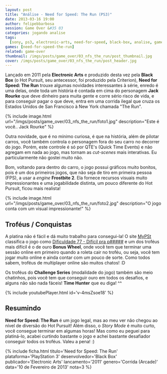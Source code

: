 ```yaml
---
layout: post
title: "Análise - Need for Speed: The Run (PS3)"
date: 2013-03-16 19:00
author: felipebbarbosa
session: Game Over &#35 03
categories: jogando analise
tags:
  [sony, ps3, electronic-arts, need-for-speed, black-box, analise, game-over]
games: [need-for-speed-the-run]
related: game-over
thumbnail: /imgs/posts/game_over/03_nfs_the_run/post_thumbnail.jpg
cover: /imgs/posts/game_over/03_nfs_the_run/post_header.jpg
---
```


Lançado em 2011 pela **Electronic Arts** e produzido desta vez pela **Black Box** (o Hot Pursuit, seu antecessor, foi produzido pela Criterion), **Need for Speed: The Run** trouxe algumas novidades interessantes à série, enredo é uma delas, onde toda um história é contada em cima do personagem **Jack Rourke** que deve dinheiro para muita gente e corre sério risco de vida, e para conseguir pagar o que deve, entra em uma corrida ilegal que cruza os Estados Unidos de San Francisco à New York chamada "The Run".

<!--more-->

{% include image.html url="/imgs/posts/game_over/03_nfs_the_run/foto1.jpg" description="Este é você.. Jack Rourke" %}

Outra novidade, que é no mínimo curiosa, é que na história, além de pilotar carros, você também controla o personagem fora do seu carro no decorrer do jogo. Porém, este controle é só por QTE's (Quick Time Events) e não agregam em nada ao jogo, mas tornam as _cut-scenes_ mais interativas. Eu particularmente não gostei muito não.

Bom, voltando para dentro do carro, o jogo possui gráficos muito bonitos, pois é um dos primeiros jogos, que não seja de tiro em primeira pessoa (FPS), a usar a _engine_ **Frostbite 2**. Ela fornece recursos visuais muito impressionantes e uma jogabilidade distinta, um pouco diferente do Hot Pursuit, ficou mais realista!

{% include image.html url="/imgs/posts/game_over/03_nfs_the_run/foto2.jpg" description="O jogo conta com um visual impressionante!" %}

## Troféus / Conquistas

A platina não é fácil e dá muito trabalho para consegui-la! O site [MyPSt](http://www.mypst.com.br/) classifica o jogo como [Dificuldade 77 - Difícil pra p#####](http://mypst.com.br/jogos/1756-need-for-speed-the-run/) e um dos troféus mais difícil é o de ouro **Bonus Wheel**, onde você tem que terminar uma sessão online em primeiro quando a roleta cair no troféu, ou seja, você tem jogar muito online e ainda contar com um pouco de sorte. Como todos sabem, troféus de multiplayer online são muitos chatos! :D

Os troféus do **Challenge Series** (modalidade do jogo) também são meio chatinhos, pois você tem que conseguir ouro em todos os desafios, e alguns não são nada fáceis! **Time Hunter** que eu diga! ^^

{% include youtubePlayer.html id='v-4msZsoe18' %}

## Resumindo

**Need for Speed: The Run** é um jogo legal, mas ao meu ver não chegou ao nível de diversão do Hot Pursuit! Além disso, o _Story Mode_ é muito curto, você consegue terminar em algumas horas! Mas como eu peguei para platiná-lo, acabei curtindo bastante o jogo e achei bastante desafiador conseguir todos os troféus. Valeu a pena! :)

{% include ficha.html
  titulo='Need for Speed: The Run'
  plataforma='PlayStation 3'
  desenvolvedor='Black Box'
  publicador='Electronic Arts'
  lancamento='2011'
  genero='Corrida (Arcade)'
  data='10 de Fevereiro de 2013'
  nota=3 %}
